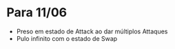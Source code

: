 # Para 11/06

- Preso em estado de Attack ao dar múltiplos Attaques
- Pulo infinito com o estado de Swap
